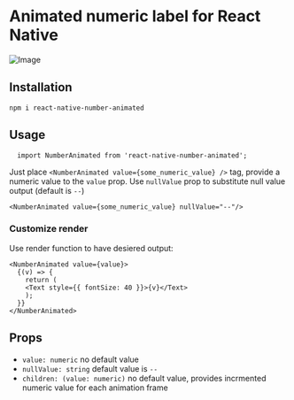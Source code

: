 # Animated numeric label for React Native

![Image](https://github.com/petrvmakarov/react-native-number-animated/blob/master/readme/demo.gif?raw=true)

## Installation
```
npm i react-native-number-animated
```

## Usage
```
  import NumberAnimated from 'react-native-number-animated';
```
Just place  ```<NumberAnimated value={some_numeric_value} />``` tag, provide a numeric value to the ```value``` prop.
Use ```nullValue``` prop to substitute null value output (default is ```--```) 

```<NumberAnimated value={some_numeric_value} nullValue="--"/>```

### Customize render
Use render function to have desiered output:
```
<NumberAnimated value={value}>
  {(v) => {
    return (
    <Text style={{ fontSize: 40 }}>{v}</Text>
    );
  }}
</NumberAnimated>
```

## Props
 - ```value: numeric``` no default value
 - ```nullValue: string``` default value is ```--```
 - ```children: (value: numeric)``` no default value, provides incrmented numeric value for each animation frame
